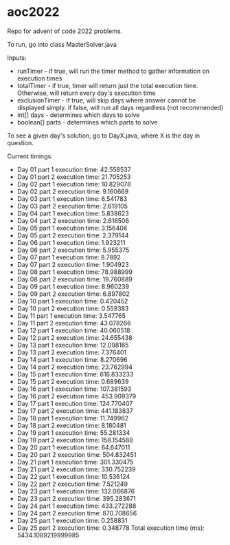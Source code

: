 # aoc2022

Repo for advent of code 2022 problems. 

To run, go into class MasterSolver.java

Inputs:
* runTimer - if true, will run the timer method to gather information on execution times
* totalTimer - if true, timer will return just the total execution time. Otherwise, will return every day's execution time
* exclusionTimer - if true, will skip days where answer cannot be displayed simply. if false, will run all days regardless (not recommended)
* int[] days  - determines which days to solve
* boolean[] parts - determines which parts to solve

To see a given day's solution, go to DayX.java, where X is the day in question. 

Current timings:

* Day 01 part 1 execution time: 42.558537
* Day 01 part 2 execution time: 21.705253
* Day 02 part 1 execution time: 10.829078
* Day 02 part 2 execution time: 9.160669
* Day 03 part 1 execution time: 6.541783
* Day 03 part 2 execution time: 2.619105
* Day 04 part 1 execution time: 5.838623
* Day 04 part 2 execution time: 2.616506
* Day 05 part 1 execution time: 3.156406
* Day 05 part 2 execution time: 2.379144
* Day 06 part 1 execution time: 1.923211
* Day 06 part 2 execution time: 5.955375
* Day 07 part 1 execution time: 8.7892
* Day 07 part 2 execution time: 1.904923
* Day 08 part 1 execution time: 78.988999
* Day 08 part 2 execution time: 19.760889
* Day 09 part 1 execution time: 8.960239
* Day 09 part 2 execution time: 6.897802
* Day 10 part 1 execution time: 0.420452
* Day 10 part 2 execution time: 0.559383
* Day 11 part 1 execution time: 3.547765
* Day 11 part 2 execution time: 43.078266
* Day 12 part 1 execution time: 40.060518
* Day 12 part 2 execution time: 24.655438
* Day 13 part 1 execution time: 12.098165
* Day 13 part 2 execution time: 7.376401
* Day 14 part 1 execution time: 8.270696
* Day 14 part 2 execution time: 23.762994
* Day 15 part 1 execution time: 616.833233
* Day 15 part 2 execution time: 0.689639
* Day 16 part 1 execution time: 107.381593
* Day 16 part 2 execution time: 453.909379
* Day 17 part 1 execution time: 124.770407
* Day 17 part 2 execution time: 441.183837
* Day 18 part 1 execution time: 11.749962
* Day 18 part 2 execution time: 8.180481
* Day 19 part 1 execution time: 55.281334
* Day 19 part 2 execution time: 158.154588
* Day 20 part 1 execution time: 64.647011
* Day 20 part 2 execution time: 504.832451
* Day 21 part 1 execution time: 301.330475
* Day 21 part 2 execution time: 330.752239
* Day 22 part 1 execution time: 10.536124
* Day 22 part 2 execution time: 7.521249
* Day 23 part 1 execution time: 132.066876
* Day 23 part 2 execution time: 395.283671
* Day 24 part 1 execution time: 433.272288
* Day 24 part 2 execution time: 870.708656
* Day 25 part 1 execution time: 0.258831
* Day 25 part 2 execution time: 0.348778
Total execution time (ms): 5434.1089219999985